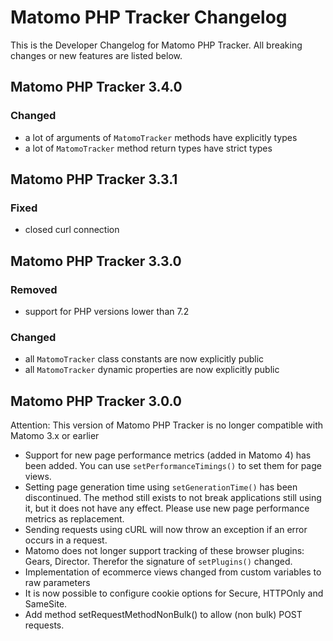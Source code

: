 # Matomo PHP Tracker Changelog

This is the Developer Changelog for Matomo PHP Tracker. All breaking changes or new features are listed below.

## Matomo PHP Tracker 3.4.0
### Changed
- a lot of arguments of `MatomoTracker` methods have explicitly types
- a lot of `MatomoTracker` method return types have strict types

## Matomo PHP Tracker 3.3.1
### Fixed
- closed curl connection

## Matomo PHP Tracker 3.3.0
### Removed
- support for PHP versions lower than 7.2
### Changed
- all `MatomoTracker` class constants are now explicitly public
- all `MatomoTracker` dynamic properties are now explicitly public

## Matomo PHP Tracker 3.0.0

Attention: This version of Matomo PHP Tracker is no longer compatible with Matomo 3.x or earlier

- Support for new page performance metrics (added in Matomo 4) has been added. You can use `setPerformanceTimings()` to set them for page views.
- Setting page generation time using `setGenerationTime()` has been discontinued. The method still exists to not break applications still using it, but it does not have any effect. Please use new page performance metrics as replacement.
- Sending requests using cURL will now throw an exception if an error occurs in a request.
- Matomo does not longer support tracking of these browser plugins: Gears, Director. Therefor the signature of `setPlugins()` changed.
- Implementation of ecommerce views changed from custom variables to raw parameters
- It is now possible to configure cookie options for Secure, HTTPOnly and SameSite.
- Add method setRequestMethodNonBulk() to allow (non bulk) POST requests.
